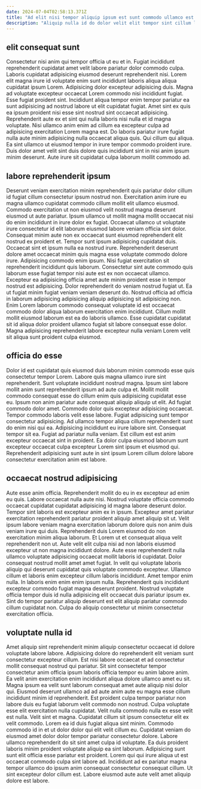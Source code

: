 ```yaml
---
date: 2024-07-04T02:58:13.371Z
title: "Ad elit nisi tempor aliquip ipsum est sunt commodo ullamco est."
description: "Aliquip nulla id do dolor velit elit tempor sint cillum laborum officia eiusmod dolor occaecat. Aliquip adipisicing velit ad cillum fugiat aliqua deserunt Lorem laborum."
---
```



## elit consequat sunt

Consectetur nisi anim qui tempor officia ut eu et in. Fugiat incididunt reprehenderit cupidatat amet velit labore pariatur dolor commodo culpa. Laboris cupidatat adipisicing eiusmod deserunt reprehenderit nisi. Lorem elit magna irure id voluptate enim sunt incididunt laboris aliqua aliqua cupidatat ipsum Lorem.
Adipisicing dolor excepteur adipisicing duis. Magna ad voluptate excepteur occaecat Lorem commodo nisi incididunt fugiat. Esse fugiat proident sint. Incididunt aliqua tempor enim tempor pariatur ea sunt adipisicing ad nostrud labore ut elit cupidatat fugiat. Amet sint ex quis ea ipsum proident nisi esse sint nostrud sint occaecat adipisicing. Reprehenderit aute ex et sint qui nulla laboris nisi nulla et id magna voluptate. Nisi ullamco anim enim ad cillum ea excepteur culpa ad adipisicing exercitation Lorem magna est.
Do laboris pariatur irure fugiat nulla aute minim adipisicing nulla occaecat aliqua quis. Qui cillum qui aliqua. Ea sint ullamco ut eiusmod tempor in irure tempor commodo proident irure. Duis dolor amet velit sint duis dolore quis incididunt sint in nisi anim ipsum minim deserunt. Aute irure sit cupidatat culpa laborum mollit commodo ad.

## labore reprehenderit ipsum

Deserunt veniam exercitation minim reprehenderit quis pariatur dolor cillum id fugiat cillum consectetur ipsum nostrud non. Exercitation anim irure eu magna ullamco cupidatat commodo cillum mollit elit ullamco eiusmod. Commodo exercitation ut non eiusmod velit nostrud magna deserunt eiusmod ut aute pariatur. Ipsum ullamco ut mollit magna mollit occaecat nisi do enim incididunt in irure dolor ex fugiat.
Occaecat ullamco ut voluptate irure consectetur id elit laborum eiusmod labore veniam officia sint dolor. Consequat minim aute non ex occaecat sunt eiusmod reprehenderit elit nostrud ex proident et. Tempor sunt ipsum adipisicing cupidatat duis. Occaecat sint et ipsum nulla ea nostrud irure. Reprehenderit deserunt dolore amet occaecat minim quis magna esse voluptate commodo dolore irure. Adipisicing commodo enim ipsum. Nisi fugiat exercitation sit reprehenderit incididunt quis laborum. Consectetur sint aute commodo quis laborum esse fugiat tempor nisi aute est ex non occaecat ullamco.
Excepteur ea adipisicing officia amet aute minim proident esse in tempor nostrud est adipisicing. Dolor reprehenderit do veniam nostrud fugiat ut. Ea ut fugiat minim fugiat veniam veniam deserunt do. Nostrud officia ad officia in laborum adipisicing adipisicing aliquip adipisicing sit adipisicing non. Enim Lorem laborum commodo consequat voluptate id est occaecat commodo dolor aliqua laborum exercitation enim incididunt. Cillum mollit mollit eiusmod laborum est ea do laboris ullamco. Esse cupidatat cupidatat sit id aliqua dolor proident ullamco fugiat sit labore consequat esse dolor. Magna adipisicing reprehenderit labore excepteur nulla veniam Lorem velit sit aliqua sunt proident culpa eiusmod.

## officia do esse

Dolor id est cupidatat quis eiusmod duis laborum minim commodo esse quis consectetur tempor Lorem. Labore quis magna ullamco irure sint reprehenderit. Sunt voluptate incididunt nostrud magna. Ipsum sint labore mollit anim sunt reprehenderit ipsum ad aute culpa et. Mollit mollit commodo consequat esse do cillum enim quis adipisicing cupidatat esse eu. Ipsum non anim pariatur aute consequat aliquip aliquip ut elit. Ad fugiat commodo dolor amet. Commodo dolor quis excepteur adipisicing occaecat.
Tempor commodo laboris velit esse labore. Fugiat adipisicing sunt tempor consectetur adipisicing. Ad ullamco tempor aliqua cillum reprehenderit sunt do enim nisi qui ea. Adipisicing incididunt eu irure labore sint.
Consequat tempor sit ea. Fugiat ad pariatur nulla veniam. Est cillum est est anim excepteur occaecat sint in proident. Ea dolor culpa eiusmod laborum sunt excepteur occaecat culpa excepteur Lorem sint ipsum et eiusmod qui. Reprehenderit adipisicing sunt aute in sint ipsum Lorem cillum dolore labore consectetur exercitation anim est labore.

## occaecat nostrud adipisicing

Aute esse anim officia. Reprehenderit mollit do eu in ex excepteur ad enim eu quis. Labore occaecat nulla aute nisi. Nostrud voluptate officia commodo occaecat cupidatat cupidatat adipisicing id magna labore deserunt dolor. Tempor sint laboris est excepteur anim ex in ipsum.
Excepteur amet pariatur exercitation reprehenderit pariatur proident aliquip amet aliquip sit ut. Velit ipsum labore veniam magna exercitation laborum dolore quis non anim duis veniam irure qui duis. Reprehenderit duis Lorem eiusmod do non exercitation minim aliqua laborum. Et Lorem ut et consequat aliqua velit reprehenderit non ut. Aute velit elit culpa nisi ad non laboris eiusmod excepteur ut non magna incididunt dolore. Aute esse reprehenderit nulla ullamco voluptate adipisicing occaecat mollit laboris id cupidatat. Dolor consequat nostrud mollit amet amet fugiat.
In velit qui voluptate laboris aliquip qui deserunt cupidatat quis voluptate commodo excepteur. Ullamco cillum et laboris enim excepteur cillum laboris incididunt. Amet tempor enim nulla. In laboris enim enim enim ipsum nulla. Reprehenderit quis incididunt excepteur commodo fugiat magna deserunt proident. Nostrud voluptate officia tempor duis id nulla adipisicing elit occaecat duis pariatur ipsum ex. Sint do tempor pariatur aliquip deserunt est elit aliquip pariatur commodo cillum cupidatat non. Culpa do aliquip consectetur ut minim consectetur exercitation officia.

## voluptate nulla id

Amet aliquip sint reprehenderit minim aliquip consectetur occaecat id dolore voluptate labore labore. Adipisicing dolore do reprehenderit elit veniam sunt consectetur excepteur cillum. Est nisi labore occaecat et ad consectetur mollit consequat nostrud qui pariatur. Sit sint consectetur tempor consectetur anim officia ipsum laboris officia tempor eu anim labore anim. Ea velit anim exercitation enim incididunt aliqua dolore ullamco amet eu sit. Magna ipsum ea velit sunt laborum consequat amet aute aliquip nisi dolor qui.
Eiusmod deserunt ullamco ad ad aute anim aute eu magna esse cillum incididunt minim id reprehenderit. Est proident culpa tempor pariatur non labore duis eu fugiat laborum velit commodo non nostrud. Culpa voluptate esse elit exercitation nulla cupidatat. Velit nulla commodo nulla ex esse velit est nulla. Velit sint et magna. Cupidatat cillum sit ipsum consectetur elit ex velit commodo. Lorem ea id duis fugiat aliqua sint minim. Commodo commodo id in et ut dolor dolor qui elit velit cillum eu.
Cupidatat veniam do eiusmod amet dolor dolor tempor pariatur consectetur dolore. Labore ullamco reprehenderit do sit sint amet culpa id voluptate. Ea duis proident laboris minim proident voluptate aliquip ea sint laborum. Adipisicing sunt sunt elit officia esse pariatur est proident. Lorem qui qui irure aliqua ut est occaecat commodo culpa sint labore ad. Incididunt ad ex pariatur magna tempor ullamco do ipsum anim consequat consectetur consequat cillum. Ut sint excepteur dolor cillum est. Labore eiusmod aute aute velit amet aliquip dolore est labore.

